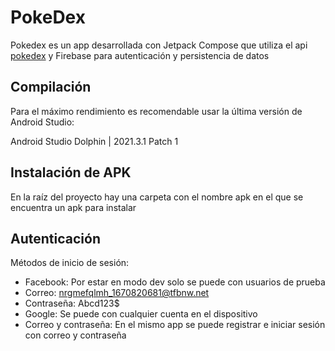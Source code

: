# PokeDex

Pokedex es un app desarrollada con Jetpack Compose que utiliza el api [pokedex](https://pokeapi.co/docs/v2) y Firebase para autenticación y persistencia de datos

## Compilación

Para el máximo rendimiento es recomendable usar la última versión de Android Studio:

Android Studio Dolphin | 2021.3.1 Patch 1

## Instalación de APK

En la raíz del proyecto hay una carpeta con el nombre apk en el que se encuentra un apk para instalar

## Autenticación

Métodos de inicio de sesión:

-   Facebook: Por estar en modo dev solo se puede con usuarios de prueba
  -   Correo: nrgmefqlmh_1670820681@tfbnw.net
  -   Contraseña: Abcd123$
-   Google: Se puede con cualquier cuenta en el dispositivo
-   Correo y contraseña: En el mismo app se puede registrar e iniciar sesión con correo y contraseña
